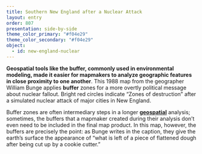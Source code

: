 ```yaml
---
title: Southern New England after a Nuclear Attack
layout: entry
order: 807
presentation: side-by-side
theme_color_primary: "#f04e29"
theme_color_secondary: "#f04e29"
object:
  - id: new-england-nuclear
---
```


**Geospatial tools like the buffer, commonly used in environmental modeling, made it easier for mapmakers to analyze geographic features in close proximity to one another**. This 1988 map from the geographer William Bunge applies **buffer** zones for a more overtly political message about nuclear fallout. Bright red circles indicate “Zones of destruction” after a simulated nuclear attack of major cities in New England.

Buffer zones are often intermediary steps in a longer **<a class="gloss" target="blank" href="../../../glossary/">geospatial</a>** analysis; sometimes, the buffers that a mapmaker created during their analysis don’t even need to be included in the final map product. In this map, however, the buffers are precisely the point: as Bunge writes in the caption, they give the earth’s surface the appearance of “what is left of a piece of flattened dough after being cut up by a cookie cutter.”